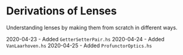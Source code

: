 # Derivations of Lenses
Understanding lenses by making them from scratch in different ways.

2020-04-23 - Added `GetterSetterPair.hs`
2020-04-24 - Added `VanLaarhoven.hs`
2020-04-25 - Added `ProfunctorOptics.hs`

